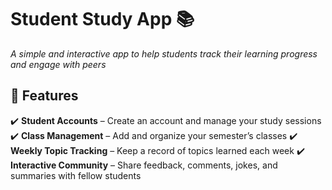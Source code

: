 # Student Study App 📚  
*A simple and interactive app to help students track their learning progress and engage with peers*  

## 🚀 Features  
✔️ **Student Accounts** – Create an account and manage your study sessions
✔️ **Class Management** – Add and organize your semester’s classes
✔️ **Weekly Topic Tracking** – Keep a record of topics learned each week 
✔️ **Interactive Community** – Share feedback, comments, jokes, and summaries with fellow students
